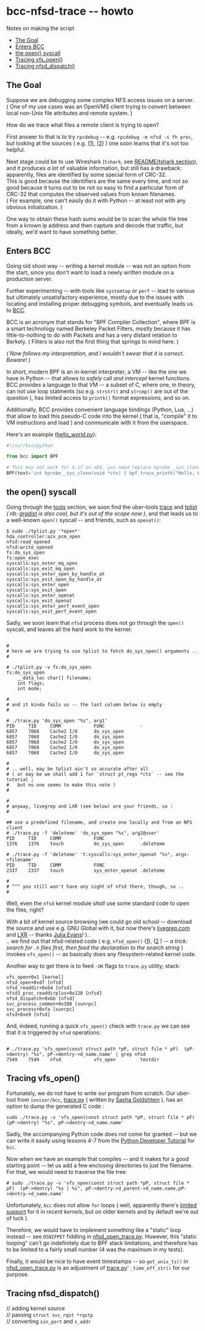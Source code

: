 # bcc-nfsd-trace -- howto

Notes on making the script

* [The Goal](#the-goal)
* [Enters BCC](#enters-bcc)
* [the open() syscall](#the-open-syscall)
* [Tracing vfs_open()](#tracing-vfs_open)
* [Tracing nfsd_dispatch()](#tracing-nfsd_dispatch)

## The Goal

Suppose we are debugging some complex NFS access issues on a server.  
( One of my use cases was an OpenVMS client trying to convert between local non-Unix file attributes and remote system. )  

How do we trace what files a remote client is trying to open?  

First answer to that is to try `rpcdebug` -- e.g. `rpcdebug -m nfsd -s fh proc`, but looking at the sources 
( e.g. [(1)](https://github.com/torvalds/linux/blob/v5.8/fs/nfsd/nfsfh.c), [(2)](https://github.com/torvalds/linux/blob/v5.8/fs/nfsd/nfs3proc.c) )
one soon learns that it's not too helpful. 

Next stage could be to use Wireshark (`tshark`, see [README/tshark section](README.md#a-word-on-tshark)), 
and it produces _a lot_ of valuable information, but still has a drawback: apparently, files are identified by some special form of CRC-32.  
This is good because the identifiers are the same every time, 
and not so good because it turns out to be not so easy to find a particular form of CRC-32 that computes the observed values from known filenames.  
( For example, one can't easily do it with Python -- at least not with any obvious initialization. )

One way to obtain these hash sums would be to scan the whole file tree from a known ip address and then capture and decode that traffic, 
but ideally, we'd want to have something better.

## Enters BCC

Going old shool way -- writing a kernel module -- was not an option from the start, since you don't want to load a newly written module on a production server.

Further experimenting -- with tools like `systemtap` or `perf` -- lead to various but ultimately unsatisfactory experience, 
mostly due to the issues with locating and installing proper debugging symbols, and eventually leads us to [BCC](https://github.com/iovisor/bcc).

BCC is an acronym that stands for "BPF Compiler Collection", where BPF is a smart technology named Berkeley Packet Filters, 
mostly because it has little-to-nothing to do with Packets and has a very distant relation to Berkely.
( Filters is also not the first thing that springs to mind here. )

_( Now follows my interpretation, and I wouldn't swear that it is correct. Beware! )_

In short, modern BPF is an in-kernel interpreter, a VM -- like the one we have in Python -- that allows to _safely_ call _and intercept_ kernel functions.  
BCC provides a language to that VM -- a subset of C, where one, in theory, can not use loop statments (so e.g. `strstr()` and `strcmp()` are out of the question ), 
has limited access to `printk()` format expressions, and so on.

Additionally, BCC provides convenient language bindings (Python, Lua, ...) that allow to load this pseudo-C code into the kernel 
( that is, "compile" it to VM instructions and load ) and communicate with it from the userspace.

Here's an example ([hello_world.py](https://github.com/iovisor/bcc/blob/master/examples/hello_world.py)):
```python
#!/usr/bin/python

from bcc import BPF

# This may not work for 4.17 on x64, you need replace kprobe__sys_clone with kprobe____x64_sys_clone
BPF(text='int kprobe__sys_clone(void *ctx) { bpf_trace_printk("Hello, World!\\n"); return 0; }').trace_print()
```

## the open() syscall

Going through the [tools](https://github.com/iovisor/bcc/tree/master/tools) section, we soon find the uber-tools 
[trace](https://github.com/iovisor/bcc/blob/master/tools/trace.py) and 
[tplist](https://github.com/iovisor/bcc/blob/master/tools/tplist.py) 
_( nb: [argdist](https://github.com/iovisor/bcc/blob/master/tools/argdist.py) is also cool, but it's out of the scope now )_, 
and that leads us to a well-known `open()` syscall -- and friends, such as `openat()`:

```
$ sudo ./tplist.py '*open*'
hda_controller:azx_pcm_open
nfsd:read_opened
nfsd:write_opened
fs:do_sys_open
fs:open_exec
syscalls:sys_enter_mq_open
syscalls:sys_exit_mq_open
syscalls:sys_enter_open_by_handle_at
syscalls:sys_exit_open_by_handle_at
syscalls:sys_enter_open
syscalls:sys_exit_open
syscalls:sys_enter_openat
syscalls:sys_exit_openat
syscalls:sys_enter_perf_event_open
syscalls:sys_exit_perf_event_open
```

Sadly, we soon learn that `nfsd` process does not go through the `open()` syscall, and leaves all the hard work to the kernel:

```Shell

#
# here we are trying to use tplist to fetch do_sys_open() arguments ..
#

# ./tplist.py -v fs:do_sys_open
fs:do_sys_open
    __data_loc char[] filename;
    int flags;
    int mode;

#
# and it kinda fails us -- the last column below is empty
#

# ./trace.py 'do_sys_open "%s", arg1'
PID     TID     COMM            FUNC             -
6857    7068    Cache2 I/O      do_sys_open      
6857    7068    Cache2 I/O      do_sys_open      
6857    7068    Cache2 I/O      do_sys_open      
6857    7068    Cache2 I/O      do_sys_open      
6857    7068    Cache2 I/O      do_sys_open      

#
# .. well, may be tplist ain't so accurate after all
# ( or may be we shall add 1 for `struct pt_regs *ctx` -- see the tutorial ; 
#   but no one seems to make this note )
#

#
# anyway, livegrep and LXR (see below) are your friends, so :
#

## use a predefined filename, and create one locally and from an NFS client
# ./trace.py -f 'deleteme' 'do_sys_open "%s", arg2@user'
PID     TID     COMM            FUNC             -
1376    1376    touch           do_sys_open      .deleteme

# ./trace.py -f 'deleteme' 't:syscalls:sys_enter_openat "%s", args->filename' 
PID     TID     COMM            FUNC             -
2337    2337    touch           sys_enter_openat .deleteme

#
# ^^^ you still won't have any sight of nfsd there, though, so .. 
#

```

Well, even the `nfsd` kernel module _shall_ use some standard code to open the files, right?

With a bit of kernel source browsing 
(we could go old school -- download the source and use e.g. GNU Global with it, but now there's [livegrep.com](https://livegrep.com/) and [LXR](https://elixir.bootlin.com) 
-- thanks [Julia Evans](https://youtu.be/0IQlpFWTFbM)! )..  
.. we find out that nfsd-related code 
( e.g. `nfsd_open()` ([1](https://elixir.bootlin.com/linux/latest/source/fs/nfsd/vfs.c#L787)), 
([2]( https://livegrep.com/search/linux?q=nfsd_open(struct%20svc_rqst%20*&fold_case=auto&regex=false&context=true)) )
-- _a trick: search for `.h` files first, then feed the declaration to the search string_ ) invokes `vfs_open()` -- as basically does any filesystem-related kernel code.

Another way to get there is to feed `-UK` flags to `trace.py` utility; stack: 
```
vfs_open+0x1 [kernel]  
nfsd_open+0xd7 [nfsd]  
nfsd_readdir+0x64 [nfsd] 
nfsd3_proc_readdirplus+0x120 [nfsd]     
nfsd_dispatch+0xbb [nfsd]           
svc_process_common+0x380 [sunrpc]   
svc_process+0xfa [sunrpc]  
nfsd+0xe9 [nfsd] 
```

And, indeed, running a quick `vfs_open()` check with `trace.py` we can see that it is triggered by `nfsd` operations:

```Shell

# ./trace.py 'vfs_open(const struct path *pP, struct file * pF)  (pP->dentry) "%s", pP->dentry->d_name.name' | grep nfsd
7549    7549    nfsd            vfs_open         testdir

```


## Tracing vfs_open()

Fortunately, we do not have to write our program from scratch. Our uber-tool from `iovisor/bcc`, [trace.py](https://github.com/iovisor/bcc/blob/master/tools/trace.py) ( written by [Sasha Goldshtein](https://github.com/goldshtn) ), has an option to dump the generated C code :

```Shell
sudo ./trace.py -v 'vfs_open(const struct path *pP, struct file * pF)  (pP->dentry) "%s", pP->dentry->d_name.name' 
```

Sadly, the accompanying Python code does not come for granted -- but we can write it easily using lessons 4-7 from the [Python Developer Tutorial](https://github.com/iovisor/bcc/blob/master/docs/tutorial_bcc_python_developer.md) for `bcc`.

Now when we have an example that compiles -- and it makes for a good starting point -- let us add a few enclosing directories to just the filename.  
For that, we would need to traverse the file tree:

```Shell
# sudo ./trace.py -v 'vfs_open(const struct path *pP, struct file * pF)  (pP->dentry) "%s | %s", pP->dentry->d_parent->d_name.name,pP->dentry->d_name.name' 
```

Unfortunately, `bcc` does not allow `for` loops ( well, apparently there's [limited support](https://github.com/iovisor/bcc/issues/691) for it in _recent kernels_, but on older kernels and by default we're out of luck ). 

Therefore, we would have to implement something like a "static" loop instead -- see `DSNIPPET` fiddling in [nfsd_open_trace.py](https://github.com/gf-mse/bcc-nfsd-trace/blob/master/nfsd_open_trace.py). However, this "static looping" can't go indefinitely due to BPF stack limitations, and therefore has to be limited to a fairly small number (4 was the maximum in my tests).

Finally, it would be nice to have event timestamps -- so `get_unix_ts()` in [nfsd_open_trace.py](https://github.com/gf-mse/bcc-nfsd-trace/blob/master/nfsd_open_trace.py) is an adjustment of [trace.py](https://github.com/iovisor/bcc/blob/master/tools/trace.py)' `_time_off_str()` for our purpose.


## Tracing nfsd_dispatch()

// adding kernel source  
// passing `struct svc_rqst *rqstp`  
// converting `sin_port` and `s_addr`  
